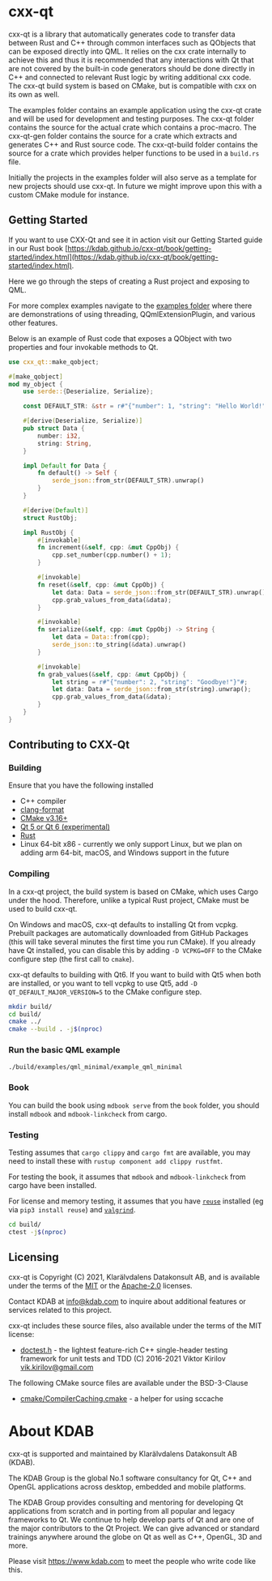 <!--
SPDX-FileCopyrightText: 2021-2022 Klarälvdalens Datakonsult AB, a KDAB Group company <info@kdab.com>
SPDX-FileContributor: Andrew Hayzen <andrew.hayzen@kdab.com>
SPDX-FileContributor: Gerhard de Clercq <gerhard.declercq@kdab.com>
SPDX-FileContributor: Leon Matthes <leon.matthes@kdab.com>

SPDX-License-Identifier: MIT OR Apache-2.0
-->

# cxx-qt

cxx-qt is a library that automatically generates code to transfer data between Rust and C++ through common interfaces
such as QObjects that can be exposed directly into QML. It relies on the cxx crate internally to achieve this and thus
it is recommended that any interactions with Qt that are not covered by the built-in code generators should be done
directly in C++ and connected to relevant Rust logic by writing additional cxx code. The cxx-qt build system is based
on CMake, but is compatible with cxx on its own as well.

The examples folder contains an example application using the cxx-qt crate and will be used for development and testing
purposes. The cxx-qt folder contains the source for the actual crate which contains a proc-macro. The cxx-qt-gen folder
contains the source for a crate which extracts and generates C++ and Rust source code. The cxx-qt-build folder contains
the source for a crate which provides helper functions to be used in a `build.rs` file.

Initially the projects in the examples folder will also serve as a template for new projects should use cxx-qt.
In future we might improve upon this with a custom CMake module for instance.

## Getting Started

If you want to use CXX-Qt and see it in action visit our Getting Started guide in our Rust book [https://kdab.github.io/cxx-qt/book/getting-started/index.html](https://kdab.github.io/cxx-qt/book/getting-started/index.html).

Here we go through the steps of creating a Rust project and exposing to QML.

For more complex examples navigate to the [examples folder](./examples) where there are demonstrations of using threading, QQmlExtensionPlugin, and various other features.

Below is an example of Rust code that exposes a QObject with two properties and four invokable methods to Qt.

```rust
use cxx_qt::make_qobject;

#[make_qobject]
mod my_object {
    use serde::{Deserialize, Serialize};

    const DEFAULT_STR: &str = r#"{"number": 1, "string": "Hello World!"}"#;

    #[derive(Deserialize, Serialize)]
    pub struct Data {
        number: i32,
        string: String,
    }

    impl Default for Data {
        fn default() -> Self {
            serde_json::from_str(DEFAULT_STR).unwrap()
        }
    }

    #[derive(Default)]
    struct RustObj;

    impl RustObj {
        #[invokable]
        fn increment(&self, cpp: &mut CppObj) {
            cpp.set_number(cpp.number() + 1);
        }

        #[invokable]
        fn reset(&self, cpp: &mut CppObj) {
            let data: Data = serde_json::from_str(DEFAULT_STR).unwrap();
            cpp.grab_values_from_data(&data);
        }

        #[invokable]
        fn serialize(&self, cpp: &mut CppObj) -> String {
            let data = Data::from(cpp);
            serde_json::to_string(&data).unwrap()
        }

        #[invokable]
        fn grab_values(&self, cpp: &mut CppObj) {
            let string = r#"{"number": 2, "string": "Goodbye!"}"#;
            let data: Data = serde_json::from_str(string).unwrap();
            cpp.grab_values_from_data(&data);
        }
    }
}
```


## Contributing to CXX-Qt

### Building

Ensure that you have the following installed

  * C++ compiler
  * [clang-format](https://clang.llvm.org/docs/ClangFormat.html)
  * [CMake v3.16+](https://cmake.org/)
  * [Qt 5 or Qt 6 (experimental)](https://www.qt.io/)
  * [Rust](https://www.rust-lang.org/)
  * Linux 64-bit x86 - currently we only support Linux, but we plan on adding arm 64-bit, macOS, and Windows support in the future

### Compiling
In a cxx-qt project, the build system is based on CMake, which uses Cargo under the hood.
Therefore, unlike a typical Rust project, CMake must be used to build cxx-qt.

On Windows and macOS, cxx-qt defaults to installing Qt from vcpkg. Prebuilt packages are
automatically downloaded from GitHub Packages (this will take several minutes the first time
you run CMake). If you already have Qt installed, you can disable this by adding
`-D VCPKG=OFF` to the CMake configure step (the first call to `cmake`).

cxx-qt defaults to building with Qt6. If you want to build with Qt5 when both are installed,
or you want to tell vcpkg to use Qt5, add `-D QT_DEFAULT_MAJOR_VERSION=5` to the CMake
configure step.

```bash
mkdir build/
cd build/
cmake ../
cmake --build . -j$(nproc)
```

### Run the basic QML example

```bash
./build/examples/qml_minimal/example_qml_minimal
```

### Book

You can build the book using `mdbook serve` from the `book` folder, you should install `mdbook` and `mdbook-linkcheck` from cargo.

### Testing
Testing assumes that `cargo clippy` and `cargo fmt` are available, you may need to install these with `rustup component add clippy rustfmt`.

For testing the book, it assumes that `mdbook` and `mdbook-linkcheck` from cargo have been installed.

For license and memory testing, it assumes that you have [`reuse`](https://reuse.software/) installed (eg via `pip3 install reuse`) and [`valgrind`](https://valgrind.org/).

```bash
cd build/
ctest -j$(nproc)
```

## Licensing
cxx-qt is Copyright (C) 2021, Klarälvdalens Datakonsult AB, and is available under
the terms of the [MIT](https://github.com/KDAB/cxx-qt/blob/main/LICENSES/MIT.txt)
or the [Apache-2.0](https://github.com/KDAB/cxx-qt/blob/main/LICENSES/Apache-2.0.txt)
licenses.

Contact KDAB at <info@kdab.com> to inquire about additional features or
services related to this project.

cxx-qt includes these source files, also available under the terms of the MIT license:

* [doctest.h](https://github.com/onqtam/doctest) - the lightest feature-rich C++ single-header testing framework for unit tests and TDD (C) 2016-2021 Viktor Kirilov <vik.kirilov@gmail.com>

The following CMake source files are available under the BSD-3-Clause

* [cmake/CompilerCaching.cmake](./cmake/CompilerCaching.cmake) - a helper for using sccache

# About KDAB
cxx-qt is supported and maintained by Klarälvdalens Datakonsult AB (KDAB).

The KDAB Group is the global No.1 software consultancy for Qt, C++ and
OpenGL applications across desktop, embedded and mobile platforms.

The KDAB Group provides consulting and mentoring for developing Qt applications
from scratch and in porting from all popular and legacy frameworks to Qt.
We continue to help develop parts of Qt and are one of the major contributors
to the Qt Project. We can give advanced or standard trainings anywhere
around the globe on Qt as well as C++, OpenGL, 3D and more.

Please visit https://www.kdab.com to meet the people who write code like this.
